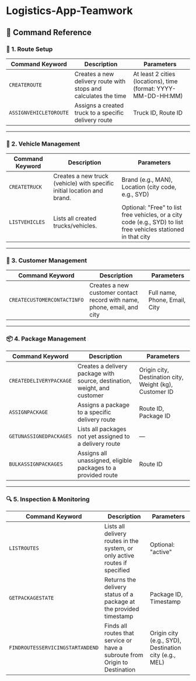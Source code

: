 # Logistics-App-Teamwork

## 🧾 Command Reference

### 📍 1. Route Setup

| Command Keyword        | Description                                                     | Parameters                                  |
|------------------------|-----------------------------------------------------------------|---------------------------------------------|
| `CREATEROUTE`          | Creates a new delivery route with stops and calculates the time | At least 2 cities (locations), time (format: YYYY-MM-DD-HH:MM)  |
| `ASSIGNVEHICLETOROUTE` | Assigns a created truck to a specific delivery route            | Truck ID, Route ID                          |

---

### 🚚 2. Vehicle Management

| Command Keyword  | Description                                                             | Parameters                                                                                                                    |
|------------------|-------------------------------------------------------------------------|-------------------------------------------------------------------------------------------------------------------------------|
| `CREATETRUCK`    | Creates a new truck (vehicle) with specific initial location and brand. | Brand (e.g., MAN), Location (city code, e.g., SYD)                                                                            |
| `LISTVEHICLES`   | Lists all created trucks/vehicles.                                      | Optional: "Free" to list free vehicles, or a city code (e.g., SYD) to list free vehicles stationed in that city               |

---

### 👤 3. Customer Management

| Command Keyword              | Description                                                      | Parameters                           |
|------------------------------|------------------------------------------------------------------|------------------------------------|
| `CREATECUSTOMERCONTACTINFO` | Creates a new customer contact record with name, phone, email, and city | Full name, Phone, Email, City       |

---

### 📦 4. Package Management

| Command Keyword           | Description                                                  | Parameters                                        |
|---------------------------|--------------------------------------------------------------|--------------------------------------------------|
| `CREATEDELIVERYPACKAGE`   | Creates a delivery package with source, destination, weight, and customer | Origin city, Destination city, Weight (kg), Customer ID |
| `ASSIGNPACKAGE`           | Assigns a package to a specific delivery route               | Route ID, Package ID                             |
| `GETUNASSIGNEDPACKAGES`   | Lists all packages not yet assigned to a delivery route     | —                                                |
| `BULKASSIGNPACKAGES`      | Assigns all unassigned, eligible packages to a provided route | Route ID                                         |

---

### 🔍 5. Inspection & Monitoring

| Command Keyword                  | Description                                                                     | Parameters                                   |
|----------------------------------|---------------------------------------------------------------------------------|----------------------------------------------|
| `LISTROUTES`                     | Lists all delivery routes in the system, or only active routes if specified     | Optional: "active"                            |
| `GETPACKAGESTATE`                | Returns the delivery status of a package at the provided timestamp              | Package ID, Timestamp                         |
| `FINDROUTESSERVICINGSTARTANDEND`| Finds all routes that service or have a subroute from Origin to Destination     | Origin city (e.g., SYD), Destination city (e.g., MEL) |
